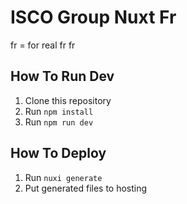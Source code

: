 # ISCO Group Nuxt Fr
fr = for real
fr fr

## How To Run Dev
1. Clone this repository
2. Run `npm install`
3. Run `npm run dev`

## How To Deploy

1. Run `nuxi generate`
2. Put generated files to hosting 